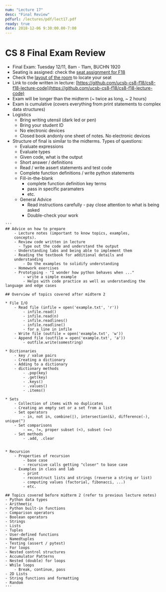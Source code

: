 ```yaml
---
num: "Lecture 17"
desc: "Final Review"
pdfurl: /lectures/pdf/lect17.pdf
ready: true
date: 2018-12-06 9:30:00.00-7:00
---
```



# CS 8 Final Exam Review
- Final Exam: Tuesday 12/11, 8am - 11am, BUCHN 1920
- Seating is assigned: check the [seat assignment for F18](https://docs.google.com/spreadsheets/d/1drNXWhbSf7qDbTp8GeiGn22oktQ65GnZDuus69R-Suw/edit?usp=sharing)
- Check the [layout of the room](https://docs.google.com/spreadsheets/d/1DCXIO-g_TtvXU2vV4L5AVtZdrQFIZeuQZ8TpT9JMPWI/edit?usp=sharing) to locate your seat
- Link to code written in lecture: [https://github.com/ucsb-cs8-f18/cs8-f18-lecture-code](https://github.com/ucsb-cs8-f18/cs8-f18-lecture-code)
- Exam will be longer than the midterm (~ twice as long, ~ 2 hours)
- Exam is cumulative (covers everything from print statements
to complex data structures)
- Logistics
    - Bring writing utensil (dark led or pen)
    - Bring your student ID
    - No electronic devices
    - Closed book andonly one sheet of notes. No electronic devices
- Structure of final is similar to the midterms. Types of questions:
    - Evaluate expressions
    - Evaluate types
    - Given code, what is the output
    - Short answer / definitions
    - Read / write assert statements and test code
    - Complete function definitions / write python statements
    - Fill-in-the-blank
        - complete function definition key terms
        - pass in specific paramaters
        - etc.
    - General Advice
        - Read instructions carefully - pay close attention to
        what is being asked
        - Double-check your work

```
'''
## Advice on how to prepare
    - Lecture notes (important to know topics, examples,
    concepts).
    - Review code written in lecture 
      - Type out the code and understand the output 
    - Understanding labs and being able to implement them
    - Reading the textbook for additional details and
    understanding
        - Do the examples to solidify understanding
    - Homework exercises
    - Prototyping - "I wonder how python behaves when ..."
        - write a simple example
        - Helps with code practice as well as understanding the language and edge cases

## Overview of topics covered after midterm 2

* File I/O
    - Read file (infile = open('example.txt', 'r'))
        - infile.read()
        - infile.read(n)
        - infile.readlines()
        - infile.readline()
        - for a_line in infile
    - Write file (outfile = open('example.txt', 'w'))
    - Append file (outfile = open('example.txt', 'a'))
        - outfile.write(somestring)

* Dictionaries
    - key / value pairs
    - Creating a dictionary
    - Adding to a dictionary
    - dictionary methods
        - .pop(key)
        - .get(key)
        - .keys()
        - .values()
        - .items()

* Sets
    - Collection of items with no duplicates
    - Creating an empty set or a set from a list
    - Set operators
        - in, not in, combine(|), intersection(&), difference(-), unique(^)
    - Set comparisons
        - ==, !=, proper subset (<), subset (<=)
    - Set methods
        - .add, .clear


* Recursion
    - Properties of recursion
        - base case
        - recursive calls getting "closer" to base case
    - Examples in class and lab
        - print
        - reconstruct lists and strings (reverse a string or list)
        - computing values (factorial, fibonacci, ...)
        - etc.

## Topics covered before midterm 2 (refer to previous lecture notes)
- Python data types
- Arithmetic
- Python built-in functions
- Comparison operators
- Boolean operators
- Strings
- Lists
- Tuples
- User-defined functions
- Namedtuples
- Testing (assert / pytest)
- For loops
- Nested control structures
- Accumulator Patterns
- Nested (double) for loops
- While loops
    - Break, continue, pass
- 2D Lists
- String functions and formatting
- Random
'''
```